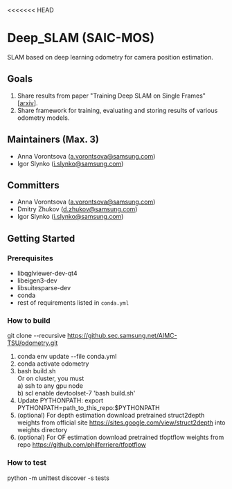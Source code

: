 <<<<<<< HEAD
# Deep_SLAM (SAIC-MOS)

SLAM based on deep learning odometry for camera position estimation.

## Goals	
1) Share results from paper "Training Deep SLAM on Single Frames" [[arxiv](https://arxiv.org/abs/1912.05405)]. 
2) Share framework for training, evaluating and storing results of various odometry models.

## Maintainers (Max. 3)	
* Anna Vorontsova (a.vorontsova@samsung.com)
* Igor Slynko (i.slynko@samsung.com)

## Committers	
* Anna Vorontsova (a.vorontsova@samsung.com)
* Dmitry Zhukov (d.zhukov@samsung.com)
* Igor Slynko (i.slynko@samsung.com)

## Getting Started
### Prerequisites
- libqglviewer-dev-qt4
- libeigen3-dev
- libsuitesparse-dev
- conda 
- rest of  requirements listed in `conda.yml`

### How to build
git clone --recursive https://github.sec.samsung.net/AIMC-TSU/odometry.git
1. conda env update --file conda.yml<br>
2. conda activate odometry
3. bash build.sh<br>
  Or on cluster, you must<br>
  a) ssh to any gpu node<br>
  b) scl enable devtoolset-7 'bash build.sh'
4. Update PYTHONPATH: export PYTHONPATH=path_to_this_repo:$PYTHONPATH
5. (optional) For depth estimation download pretrained struct2depth weights from official site https://sites.google.com/view/struct2depth into weights directory
6. (optional) For OF estimation download pretrained tfoptflow weights from repo https://github.com/philferriere/tfoptflow


### How to test
python -m unittest discover -s tests
